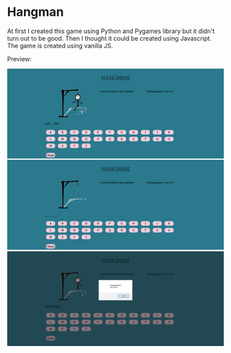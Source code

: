 # Hangman

 At first I created this game using Python and Pygames library but it didn't turn out to be good.
 Then I thought it could be created using Javascript. The game is created using vanilla JS.
 
 Preview:
 
 <img src="./images/preview1.png" alt="Preview 1">
 <img src="./images/preview2.png" alt="Preview 2">
 <img src="./images/won.PNG" alt="Winning alert">
 
 
 
